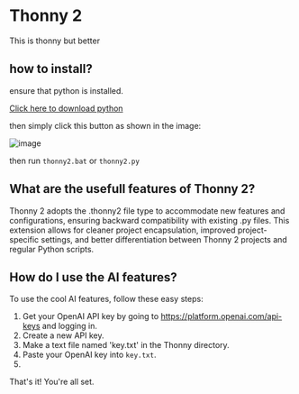 # Thonny 2
This is thonny but better

## how to install? 
ensure that python is installed.

[Click here to download python](https://www.python.org/downloads/)

then simply click this button as shown in the image:

![image](https://github.com/XM9G/thonny-2/assets/83699020/07d1046b-ac91-4c8b-b5ec-eeae7b33fe3a)

then run `thonny2.bat` or `thonny2.py`



## What are the usefull features of Thonny 2?
Thonny 2 adopts the .thonny2 file type to accommodate new features and configurations, ensuring backward compatibility with existing .py files. This extension allows for cleaner project encapsulation, improved project-specific settings, and better differentiation between Thonny 2 projects and regular Python scripts.

## How do I use the AI features?

To use the cool AI features, follow these easy steps:

1. Get your OpenAI API key by going to https://platform.openai.com/api-keys and logging in.
2. Create a new API key.
3. Make a text file named 'key.txt' in the Thonny directory.
4. Paste your OpenAI key into `key.txt`.
5. 
That's it! You're all set. 
